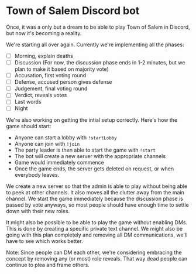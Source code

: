 # Town of Salem Discord bot
Once, it was a only but a dream to be able to play Town of Salem in Discord, but now it's becoming a reality.

We're starting all over again. Currently we're implementing all the phases:
- [ ] Morning, explain deaths
- [ ] Discussion (For now, the discussion phase ends in 1-2 minutes, but we plan to make it based on majority vote)
- [ ] Accusation, first voting round
- [ ] Defense, accused person gives defense
- [ ] Judgement, final voting round
- [ ] Verdict, reveals votes
- [ ] Last words
- [ ] Night

We're also working on getting the intial setup correctly. Here's how the game should start:
- Anyone can start a lobby with `!startLobby`
- Anyone can join with `!join`
- The party leader is then able to start the game with `!start`
- The bot will create a new server with the appropriate channels
- Game would immediately commence
- Once the game ends, the server gets deleted on request, or when everybody leaves.

We create a new server so that the admin is able to play without being able to peek at other channels. It also moves all the clutter away from the main channel. We start the game immediately because the discussion phase is passed by vote anyways, so most people should have enough time to settle down with their new roles.

It might also be possible to be able to play the game without enabling DMs. This is done by creating a specific private text channel. We might also be going with this plan completely and removing all DM communications, we'll have to see which works better.

Note: Since people can DM each other, we're considering embracing the concept by removing any (or most) role reveals. That way dead people can continue to plea and frame others.

